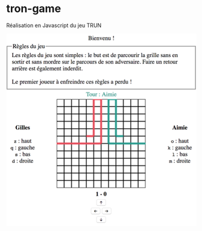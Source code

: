 # tron-game
Réalisation en Javascript du jeu TRUN

![Image description](https://github.com/GillesLoriquer/tron-game/blob/master/assets/screen_jeu.png)
